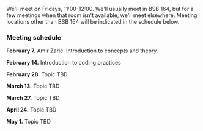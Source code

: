 
We'll meet on Fridays, 11:00-12:00.  We'll usually meet in BSB 164, but for a few meetings when that room isn't available, we'll meet elsewhere.  Meeting locations other than BSB 164 will be indicated in the schedule below.


### Meeting schedule

**February 7.**  Amir Zarie. Introduction to concepts and theory.

**February 14.**  Introduction to coding practices

**February 28.**  Topic TBD

**March 13.**  Topic TBD

**March 27.**  Topic TBD

**April 24.**  Topic TBD

**May 1.**  Topic TBD


